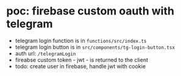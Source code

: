 # poc: firebase custom oauth with telegram

- telegram login function is in `functions/src/index.ts`
- telegram login button is in `src/components/tg-login-button.tsx`
- auth url: `/telegramLogin`
- fireabse custom token - jwt - is returned to the client
- todo: create user in firebase, handle jwt with cookie 

